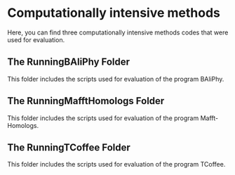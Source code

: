 # Computationally intensive methods

Here, you can find three computationally intensive methods codes that were used for evaluation.

## The RunningBAliPhy Folder

This folder includes the scripts used for evaluation of the program BAliPhy.

## The RunningMafftHomologs Folder

This folder includes the scripts used for evaluation of the program Mafft-Homologs.

## The RunningTCoffee Folder

This folder includes the scripts used for evaluation of the program TCoffee.